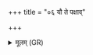 +++
title = "०६ यौ ते पक्षाव्"

+++
<details><summary>मूलम् (GR)</summary>

यौ ते पक्षाव् अजरौ पतत्रिणौ  
याभ्यां रक्षांस्य् अपहंस्य् ओदन ।  
ताभ्यां पत्यास्म सुकृतस्य लोकं  
यत्र र्षयः प्रथमजाः पुराणाः ॥
</details>